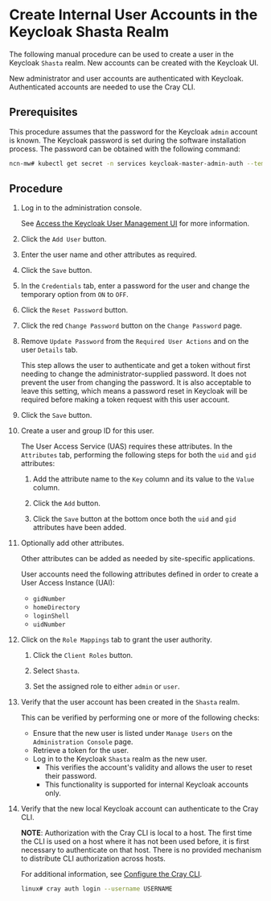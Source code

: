 # Create Internal User Accounts in the Keycloak Shasta Realm

The following manual procedure can be used to create a user in the Keycloak `Shasta` realm. New accounts can be created with the Keycloak UI.

New administrator and user accounts are authenticated with Keycloak. Authenticated accounts are needed to use the Cray CLI.

## Prerequisites

This procedure assumes that the password for the Keycloak `admin` account is known. The Keycloak password is set during the software installation process. The password can be obtained with the following command:

```bash
ncn-mw# kubectl get secret -n services keycloak-master-admin-auth --template={{.data.password}} | base64 --decode
```

## Procedure

1. Log in to the administration console.

    See [Access the Keycloak User Management UI](Access_the_Keycloak_User_Management_UI.md) for more information.

1. Click the `Add User` button.

1. Enter the user name and other attributes as required.

1. Click the `Save` button.

1. In the `Credentials` tab, enter a password for the user and change the temporary option from `ON` to `OFF`.

1. Click the `Reset Password` button.

1. Click the red `Change Password` button on the `Change Password` page.

1. Remove `Update Password` from the `Required User Actions` and on the user `Details` tab.

    This step allows the user to authenticate and get a token without first needing to change the administrator-supplied password.
    It does not prevent the user from changing the password. It is also acceptable to leave this setting, which means a password reset in Keycloak
    will be required before making a token request with this user account.

1. Click the `Save` button.

1. Create a user and group ID for this user.

    The User Access Service \(UAS\) requires these attributes. In the `Attributes` tab, performing the following steps for both the `uid` and `gid` attributes:

    1. Add the attribute name to the `Key` column and its value to the `Value` column.

    1. Click the `Add` button.

    1. Click the `Save` button at the bottom once both the `uid` and `gid` attributes have been added.

1. Optionally add other attributes.

    Other attributes can be added as needed by site-specific applications.

    User accounts need the following attributes defined in order to create a User Access Instance \(UAI\):

    - `gidNumber`
    - `homeDirectory`
    - `loginShell`
    - `uidNumber`

1. Click on the `Role Mappings` tab to grant the user authority.

    1. Click the `Client Roles` button.

    1. Select `Shasta`.

    1. Set the assigned role to either `admin` or `user`.

1. Verify that the user account has been created in the `Shasta` realm.

    This can be verified by performing one or more of the following checks:

    - Ensure that the new user is listed under `Manage Users` on the `Administration Console` page.
    - Retrieve a token for the user.
    - Log in to the Keycloak `Shasta` realm as the new user.
      - This verifies the account's validity and allows the user to reset their password.
      - This functionality is supported for internal Keycloak accounts only.

1. Verify that the new local Keycloak account can authenticate to the Cray CLI.

    **NOTE**: Authorization with the Cray CLI is local to a host. The first time the CLI is used on a host where it has not been used before,
    it is first necessary to authenticate on that host. There is no provided mechanism to distribute CLI authorization across hosts.

    For additional information, see [Configure the Cray CLI](../configure_cray_cli.md).

    ```bash
    linux# cray auth login --username USERNAME
    ```
